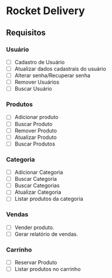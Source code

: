 # Rocket Delivery

## Requisitos

### Usuário

- [ ] Cadastro de Usuário
- [ ] Atualizar dados cadastrais do usuário
- [ ] Alterar senha/Recuperar senha
- [ ] Remover Usuários
- [ ] Buscar Usuário

### Produtos

- [ ] Adicionar produto
- [ ] Buscar Produto
- [ ] Remover Produto
- [ ] Atualizar Produto
- [ ] Buscar Produtos

### Categoria

- [ ] Adicionar Categoria
- [ ] Buscar Categoria
- [ ] Buscar Categorias
- [ ] Atualizar Categoria
- [ ] Listar produtos da categoria

### Vendas

- [ ] Vender produto.
- [ ] Gerar relatório de vendas.

### Carrinho

- [ ] Reservar Produto
- [ ] Listar produtos no carrinho
